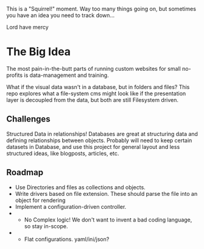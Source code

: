 This is a "Squirrel!" moment. Way too many things going on, but sometimes you have an idea you need to track down... 

Lord have mercy

# The Big Idea

The most pain-in-the-butt parts of running custom websites for small no-profits is data-management and training. 

What if the visual data wasn't in a database, but in folders and files? This repo explores what a file-system cms might look like if the presentation layer is decoupled from the data, but both are still Filesystem driven.

## Challenges

Structured Data in relationships! Databases are great at structuring data and defining relationships between objects. Probably will need to keep certain datasets in Database, and use this project for general layout and less structured ideas, like blogposts, articles, etc. 

## Roadmap
* Use Directories and files as collections and objects.
* Write drivers based on file extension. These should parse the file into an object for rendering
* Implement a configuration-driven controller. 
* * No Complex logic! We don't want to invent a bad coding language, so stay in-scope. 
* * Flat configurations. yaml/ini/json?

